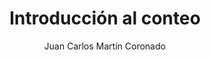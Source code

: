 ---
title: "Introducción al conteo"
year: 2020
thumbnail: "assets/img/Logo-ommags.png"
topic: "Combinatoria"
file: "assets/pdf/Material/Introducción-al-conteo.pdf"
author: "Juan Carlos Martín Coronado"
level: "Básico"
alttext: "¿A poco sí sabes contar?"
---